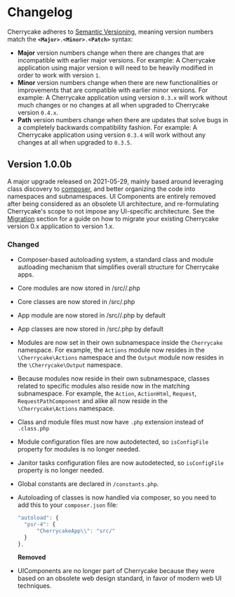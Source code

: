 # Changelog

Cherrycake adheres to [Semantic Versioning](https://semver.org/spec/v2.0.0.html), meaning version numbers match the **`<Major>`**`.`**`<Minor>`**`.`**`<Patch>`** syntax:

* **Major** version numbers change when there are changes that are incompatible with earlier major versions. For example: A Cherrycake application using major version `0` will need to be heavily modified in order to work with version `1`.
* **Minor** version numbers change when there are new functionalities or improvements that are compatible with earlier minor versions. For example: A Cherrycake application using version `0.3.x` will work without much changes or no changes at all when upgraded to Cherrycake version `0.4.x`.
* **Path** version numbers change when there are updates that solve bugs in a completely backwards compatibility fashion. For example: A Cherrycake application using version `0.3.4` will work without any changes at all when upgraded to `0.3.5`.



## Version 1.0.0b

A major upgrade released on 2021-05-29, mainly based around leveraging class discovery to [composer](https://getcomposer.org), and better organizing the code into namespaces and subnamespaces. UI Components are entirely removed after being considered as an obsolete UI architecture, and re-formulating Cherrycake's scope to not impose any UI-specific architecture. See the [Migration](migration.md#migrating-from-0-x-to-1-x) section for a guide on how to migrate your existing Cherrycake version 0.x application to version 1.x.

### Changed

* Composer-based autoloading system, a standard class and module autloading mechanism that simplifies overall structure for Cherrycake apps.
* Core modules are now stored in /src//.php
* Core classes are now stored in /src/.php
* App module are now stored in /src//.php by default
* App classes are now stored in /src/.php by default
* Modules are now set in their own subnamespace inside the `Cherrycake` namespace. For example, the `Actions` module now resides in the `\Cherrycake\Actions` namespace and the `Output` module now resides in the `\Cherrycake\Output` namespace.
* Because modules now reside in their own subnamespace, classes related to specific modules also reside now in the matching subnamespace. For example, the `Action`, `ActionHtml`, `Request`, `RequestPathComponent` and alike all now reside in the `\Cherrycake\Actions` namespace.
* Class and module files must now have `.php` extension instead of `.class.php`
* Module configuration files are now autodetected, so `isConfigFile` property for modules is no longer needed.
* Janitor tasks configuration files are now autodetected, so `isConfigFile` property is no longer needed.
* Global constants are declared in `/constants.php`.
* Autoloading of classes is now handled via composer, so you need to add this to your `composer.json` file:

  ```javascript
  "autoload": {
    "psr-4": {
        "CherrycakeApp\\": "src/"
    }
  },
  ```

  **Removed**

* UIComponents are no longer part of Cherrycake because they were based on an obsolete web design standard, in favor of modern web UI techniques.

